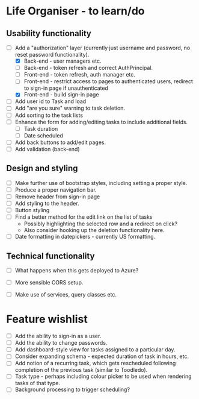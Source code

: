 # Life Organiser - to learn/do

## Usability functionality

- [ ] Add a "authorization" layer (currently just username and password, no reset password functionality).
	- [X] Back-end - user managers etc.
	- [ ] Back-end - token refresh and correct AuthPrincipal.
	- [ ] Front-end - token refresh, auth manager etc.
	- [ ] Front-end - restrict access to pages to authenticated users, redirect to sign-in page if unauthenticated
	- [X] Front-end - build sign-in page
- [ ] Add user id to Task and load
- [ ] Add "are you sure" warning to task deletion.
- [ ] Add sorting to the task lists
- [ ] Enhance the form for adding/editing tasks to include additional fields.
	- [ ] Task duration
	- [ ] Date scheduled
- [ ] Add back buttons to add/edit pages.
- [ ] Add validation (back-end)

## Design and styling

- [ ] Make further use of bootstrap styles, including setting a proper style.
- [ ] Produce a proper navigation bar.
- [ ] Remove header from sign-in page
- [ ] Add styling to the header.
- [ ] Button styling
- [ ] Find a better method for the edit link on the list of tasks 
	- Possibly highlighting the selected row and a redirect on click?
	- Also consider hooking up the deletion functionality here.
- [ ] Date formatting in datepickers - currently US formatting.

## Technical functionality

- [ ] What happens when this gets deployed to Azure?
- [ ] More sensible CORS setup.
- [ ] Make use of services, query classes etc.


# Feature wishlist

- [ ] Add the ability to sign-in as a user.
- [ ] Add the ability to change passwords.
- [ ] Add dashboard-style view for tasks assigned to a particular day.
- [ ] Consider expanding schema - expected duration of task in hours, etc.
- [ ] Add notion of a recurring task, which gets rescheduled following completion of the previous task (similar to Toodledo).
- [ ] Task type - perhaps including colour picker to be used when rendering tasks of that type.
- [ ] Background processing to trigger scheduling?
